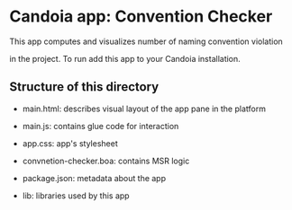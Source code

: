 # Candoia app: Convention Checker

This app computes and visualizes number of naming convention violation 

in the project. To run add this app to your Candoia installation.


## Structure of this directory


- main.html: describes visual layout of the app pane in the platform

- main.js: contains glue code for interaction

- app.css: app's stylesheet

- convnetion-checker.boa: contains MSR logic 

- package.json: metadata about the app

- lib: libraries used by this app
